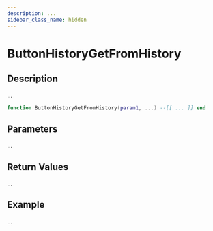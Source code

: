 ```yaml
---
description: ...
sidebar_class_name: hidden
---
```


# ButtonHistoryGetFromHistory

## Description

...

```lua
function ButtonHistoryGetFromHistory(param1, ...) --[[ ... ]] end
```

## Parameters

...

## Return Values

...

## Example

...

